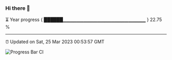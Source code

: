 ### Hi there 👋

⏳ Year progress { ██████▁▁▁▁▁▁▁▁▁▁▁▁▁▁▁▁▁▁▁▁▁▁▁▁ } 22.75 %

---

⏰ Updated on Sat, 25 Mar 2023 00:53:57 GMT

![Progress Bar CI](https://github.com/liununu/liununu/workflows/Progress%20Bar%20CI/badge.svg)
